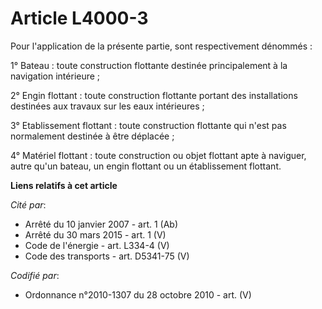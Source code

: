 # Article L4000-3

Pour l'application de la présente partie, sont respectivement dénommés :

1° Bateau : toute construction flottante destinée principalement à la navigation intérieure ;

2° Engin flottant : toute construction flottante portant des installations destinées aux travaux sur les eaux intérieures ;

3° Etablissement flottant : toute construction flottante qui n'est pas normalement destinée à être déplacée ;

4° Matériel flottant : toute construction ou objet flottant apte à naviguer, autre qu'un bateau, un engin flottant ou un
établissement flottant.

**Liens relatifs à cet article**

_Cité par_:

  - Arrêté du 10 janvier 2007 - art. 1 (Ab)
  - Arrêté du 30 mars 2015 - art. 1 (V)
  - Code de l'énergie - art. L334-4 (V)
  - Code des transports - art. D5341-75 (V)

_Codifié par_:

  - Ordonnance n°2010-1307 du 28 octobre 2010 - art. (V)
